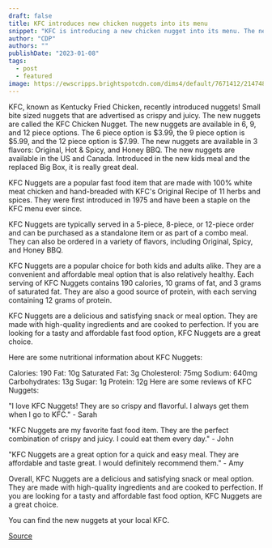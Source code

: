 ```yaml
---
draft: false
title: KFC introduces new chicken nuggets into its menu
snippet: "KFC is introducing a new chicken nugget into its menu. The new nugget is called the KFC Chicken Nugget. The new nugget"
author: "CDP"
authors: ""
publishDate: "2023-01-08"
tags:
  - post
  - featured
image: https://ewscripps.brightspotcdn.com/dims4/default/7671412/2147483647/strip/true/crop/500x281+0+26/resize/1280x720!/quality/90/?url=https%3A%2F%2Fwww.simplemost.com%2Fwp-content%2Fuploads%2F2022%2F07%2FKFC-nuggets-500x333.png
---
```


KFC, known as Kentucky Fried Chicken, recently introduced nuggets! Small bite sized nuggets that are advertised as crispy and juicy. The new nuggets are called the KFC Chicken Nugget. The new nuggets are available in 6, 9, and 12 piece options. The 6 piece option is $3.99, the 9 piece option is $5.99, and the 12 piece option is $7.99. The new nuggets are available in 3 flavors: Original, Hot & Spicy, and Honey BBQ. The new nuggets are available in the US and Canada. Introduced in the new kids meal and the replaced Big Box, it is really great deal. 

KFC Nuggets are a popular fast food item that are made with 100% white meat chicken and hand-breaded with KFC's Original Recipe of 11 herbs and spices. They were first introduced in 1975 and have been a staple on the KFC menu ever since.

KFC Nuggets are typically served in a 5-piece, 8-piece, or 12-piece order and can be purchased as a standalone item or as part of a combo meal. They can also be ordered in a variety of flavors, including Original, Spicy, and Honey BBQ.

KFC Nuggets are a popular choice for both kids and adults alike. They are a convenient and affordable meal option that is also relatively healthy. Each serving of KFC Nuggets contains 190 calories, 10 grams of fat, and 3 grams of saturated fat. They are also a good source of protein, with each serving containing 12 grams of protein.

KFC Nuggets are a delicious and satisfying snack or meal option. They are made with high-quality ingredients and are cooked to perfection. If you are looking for a tasty and affordable fast food option, KFC Nuggets are a great choice.

Here are some nutritional information about KFC Nuggets:

Calories: 190
Fat: 10g
Saturated Fat: 3g
Cholesterol: 75mg
Sodium: 640mg
Carbohydrates: 13g
Sugar: 1g
Protein: 12g
Here are some reviews of KFC Nuggets:

"I love KFC Nuggets! They are so crispy and flavorful. I always get them when I go to KFC." - Sarah

"KFC Nuggets are my favorite fast food item. They are the perfect combination of crispy and juicy. I could eat them every day." - John

"KFC Nuggets are a great option for a quick and easy meal. They are affordable and taste great. I would definitely recommend them." - Amy

Overall, KFC Nuggets are a delicious and satisfying snack or meal option. They are made with high-quality ingredients and are cooked to perfection. If you are looking for a tasty and affordable fast food option, KFC Nuggets are a great choice.

You can find the new nuggets at your local KFC.

[Source](https://www.kfc.com/menu/chicken-nuggets)




